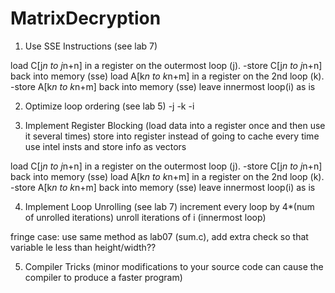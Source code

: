 MatrixDecryption
================

1. Use SSE Instructions (see lab 7)

load C[j*n to j*n+n] in a register on the outermost loop (j).
-store C[j*n to j*n+n] back into memory (sse)
load A[k*n to k*n+m] in a register on the 2nd loop (k).
-store A[k*n to k*n+m] back into memory (sse)
leave innermost loop(i) as is


2. Optimize loop ordering (see lab 5)
-j
-k
-i

3. Implement Register Blocking (load data into a register once and then use it several times)
store into register instead of going to cache every time
use intel insts and store info as vectors

load C[j*n to j*n+n] in a register on the outermost loop (j).
-store C[j*n to j*n+n] back into memory (sse)
load A[k*n to k*n+m] in a register on the 2nd loop (k).
-store A[k*n to k*n+m] back into memory (sse)
leave innermost loop(i) as is

4. Implement Loop Unrolling (see lab 7)
increment every loop by 4*(num of unrolled iterations)
unroll iterations of i (innermost loop)

fringe case: use same method as lab07 (sum.c), add extra check so that variable le less than height/width??

5. Compiler Tricks (minor modifications to your source code can cause the compiler to produce a faster program)
